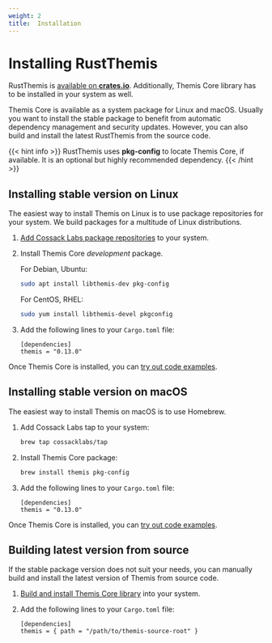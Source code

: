 ```yaml
---
weight: 2
title:  Installation
---
```


# Installing RustThemis

RustThemis is [available on **crates.io**](https://crates.io/crates/themis).
Additionally, Themis Core library has to be installed in your system as well.

Themis Core is available as a system package for Linux and macOS.
Usually you want to install the stable package to benefit from automatic dependency management and security updates.
However, you can also build and install the latest RustThemis from the source code.

{{< hint info >}}
RustThemis uses **pkg-config** to locate Themis Core, if available.
It is an optional but highly recommended dependency.
{{< /hint >}}

## Installing stable version on Linux

The easiest way to install Themis on Linux is to use package repositories for your system.
We build packages for a multitude of Linux distributions.

 1. [Add Cossack Labs package repositories](/docs/themis/installation/installation-from-packages)
    to your system.

 2. Install Themis Core _development_ package.

    For Debian, Ubuntu:

    ```bash
    sudo apt install libthemis-dev pkg-config
    ```

    For CentOS, RHEL:

    ```bash
    sudo yum install libthemis-devel pkgconfig
    ```

 3. Add the following lines to your `Cargo.toml` file:

    ```
    [dependencies]
    themis = "0.13.0"
    ```

Once Themis Core is installed, you can [try out code examples](../examples).

## Installing stable version on macOS

The easiest way to install Themis on macOS is to use Homebrew.

 1. Add Cossack Labs tap to your system:

    ```bash
    brew tap cossacklabs/tap
    ```

 2. Install Themis Core package:

    ```bash
    brew install themis pkg-config
    ```

 3. Add the following lines to your `Cargo.toml` file:

    ```
    [dependencies]
    themis = "0.13.0"
    ```

Once Themis Core is installed, you can [try out code examples](../examples).

## Building latest version from source

If the stable package version does not suit your needs,
you can manually build and install the latest version of Themis from source code.

 1. [Build and install Themis Core library](/docs/themis/installation/installation-from-sources)
    into your system.

 2. Add the following lines to your `Cargo.toml` file:

    ```
    [dependencies]
    themis = { path = "/path/to/themis-source-root" }
    ```
